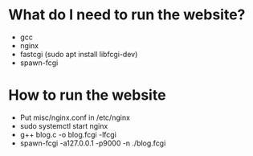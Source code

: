# What do I need to run the website?

* gcc
* nginx
* fastcgi (sudo apt install libfcgi-dev)
* spawn-fcgi

# How to run the website

* Put misc/nginx.conf in /etc/nginx
* sudo systemctl start nginx
* g++ blog.c -o blog.fcgi -lfcgi
* spawn-fcgi -a127.0.0.1 -p9000 -n ./blog.fcgi